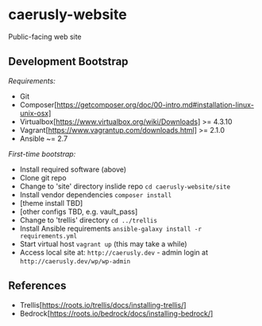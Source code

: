 # caerusly-website #

Public-facing web site

## Development Bootstrap ##

*Requirements:*

- Git
- Composer[https://getcomposer.org/doc/00-intro.md#installation-linux-unix-osx]
- Virtualbox[https://www.virtualbox.org/wiki/Downloads] >= 4.3.10
- Vagrant[https://www.vagrantup.com/downloads.html] >= 2.1.0
- Ansible ~= 2.7

*First-time bootstrap:*

- Install required software (above)
- Clone git repo
- Change to 'site' directory inslide repo `cd caerusly-website/site`
- Install vendor dependencies `composer install`
- [theme install TBD]
- [other configs TBD, e.g. vault_pass]
- Change to 'trellis' directory `cd ../trellis`
- Install Ansible requirements `ansible-galaxy install -r requirements.yml`
- Start virtual host `vagrant up` (this may take a while)
- Access local site at: `http://caerusly.dev` - admin login at `http://caerusly.dev/wp/wp-admin`


## References ##

- Trellis[https://roots.io/trellis/docs/installing-trellis/]
- Bedrock[https://roots.io/bedrock/docs/installing-bedrock/]